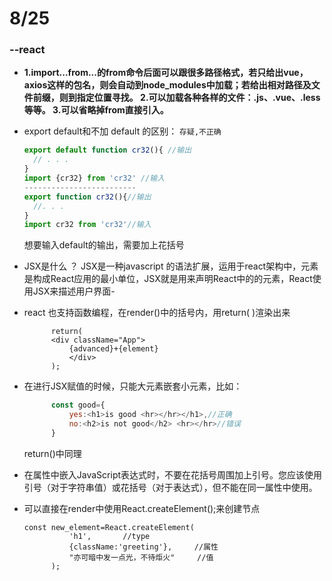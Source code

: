 # 8/25

###   --react 

- **1.import...from...的from命令后面可以跟很多路径格式，若只给出vue，axios这样的包名，则会自动到node_modules中加载；若给出相对路径及文件前缀，则到指定位置寻找。
  2.可以加载各种各样的文件：.js、.vue、.less等等。
  3.可以省略掉from直接引入。**

- export default和不加 default 的区别： `存疑,不正确`

  ```js
  export default function cr32(){ //输出
  	// . . . 
  }
  import {cr32} from 'cr32' //输入
  -------------------------
  export function cr32(){//输出
  	//. . . 
  }
  import cr32 from 'cr32'//输入
  ```

  想要输入default的输出，需要加上花括号

- JSX是什么 ？
  JSX是一种javascript 的语法扩展，运用于react架构中，元素是构成React应用的最小单位，JSX就是用来声明React中的的元素，React使用JSX来描述用户界面-

- react 也支持函数编程，在render()中的括号内，用return( )渲染出来

  ```react
  		return(
  		<div className="App">
  			{advanced}+{element}
  			</div>
  		);
  ```

- 在进行JSX赋值的时候，只能大元素嵌套小元素，比如：

  ```js
  		const good={
  			yes:<h1>is good <hr></hr></h1>,//正确
  			no:<h2>is not good</h2> <hr></hr>//错误
  		}
  ```

  return()中同理

- 在属性中嵌入JavaScript表达式时，不要在花括号周围加上引号。您应该使用引号（对于字符串值）或花括号（对于表达式），但不能在同一属性中使用。

- 可以直接在render中使用React.createElement();来创建节点

  ```react
  const new_element=React.createElement(
  			'h1',		//type
  			{className:'greeting'},		//属性
  			"亦可暗中发一点光，不待炬火"		//值
  		);
  ```

  